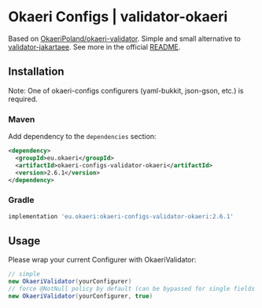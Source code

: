 # Okaeri Configs | validator-okaeri

Based on [OkaeriPoland/okaeri-validator](https://github.com/OkaeriPoland/okaeri-validator).
Simple and small alternative to [validator-jakartaee](https://github.com/OkaeriPoland/okaeri-configs/tree/master/validator-jakartaee).
See more in the official [README](https://github.com/OkaeriPoland/okaeri-validator#readme).

## Installation
Note: One of okaeri-configs configurers (yaml-bukkit, json-gson, etc.) is required.
### Maven
Add dependency to the `dependencies` section:
```xml
<dependency>
  <groupId>eu.okaeri</groupId>
  <artifactId>okaeri-configs-validator-okaeri</artifactId>
  <version>2.6.1</version>
</dependency>
```
### Gradle
```groovy
implementation 'eu.okaeri:okaeri-configs-validator-okaeri:2.6.1'
```

## Usage

Please wrap your current Configurer with OkaeriValidator:
```java
// simple
new OkaeriValidator(yourConfigurer)
// force @NotNull policy by default (can be bypassed for single fields using @Nullable)
new OkaeriValidator(yourConfigurer, true)
```
